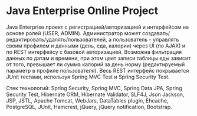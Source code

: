 Java Enterprise Online Project 
===============================
Java Enterprise проект с регистрацией/авторизацией и интерфейсом на основе ролей (USER, ADMIN).
Администратор может создавать/редактировать/удалять/пользователей, а пользователь - управлять своим профилем и данными
(день, еда, калории) через UI (по AJAX) и по REST интерфейсу с базовой авторизацией. Возможна фильтрация данных по датам и времени,
при этом цвет записи таблицы еды зависит от того, превышает ли сумма калорий за день норму (редактируемый параметр в профиле пользователя).
Весь REST интерфейс покрывается JUnit тестами, используя Spring MVC Test и Spring Security Test.

Стек технологий: Spring Security, Spring MVC, Spring Data JPA, Spring Security Test, Hibernate ORM, Hibernate Validator, SLF4J, Json Jackson,
JSP, JSTL, Apache Tomcat, WebJars, DataTables plugin, Ehcache, PostgreSQL, JUnit, Hamcrest, jQuery, jQuery notification, Bootstrap.

